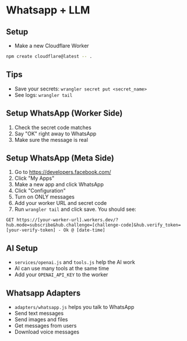 
# Whatsapp + LLM

## Setup
- Make a new Cloudflare Worker

```bash
npm create cloudflare@latest -- .
```
## Tips

- Save your secrets: `wrangler secret put <secret_name>`
- See logs: `wrangler tail`

## Setup WhatsApp (Worker Side)

1. Check the secret code matches
2. Say "OK" right away to WhatsApp
3. Make sure the message is real

## Setup WhatsApp (Meta Side)

1. Go to https://developers.facebook.com/
2. Click "My Apps"
3. Make a new app and click WhatsApp
4. Click "Configuration" 
5. Turn on ONLY messages
6. Add your worker URL and secret code
7. Run `wrangler tail` and click save. You should see:

```
GET https://[your-worker-url].workers.dev/?hub.mode=subscribe&hub.challenge=[challenge-code]&hub.verify_token=[your-verify-token] - Ok @ [date-time]
```
## AI Setup 
- `services/openai.js` and `tools.js` help the AI work
- AI can use many tools at the same time
- Add your `OPENAI_API_KEY` to the worker

## Whatsapp Adapters
- `adapters/whatsapp.js` helps you talk to WhatsApp
- Send text messages
- Send images and files 
- Get messages from users
- Download voice messages


